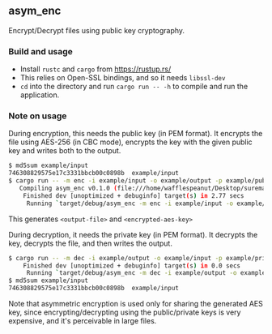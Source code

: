 ## asym_enc

Encrypt/Decrypt files using public key cryptography.

### Build and usage

 - Install `rustc` and `cargo` from https://rustup.rs/
 - This relies on Open-SSL bindings, and so it needs `libssl-dev`
 - `cd` into the directory and run `cargo run -- -h` to compile and run the application.

### Note on usage

During encryption, this needs the public key (in PEM format). It encrypts the file using AES-256 (in CBC mode), encrypts the key with the given public key and writes both to the output.

``` bash
$ md5sum example/input
746308829575e17c3331bbcb00c0898b  example/input
$ cargo run -- -m enc -i example/input -o example/output -p example/public.pem -k example/key
   Compiling asym_enc v0.1.0 (file:///home/wafflespeanut/Desktop/surematics/asym_enc)
    Finished dev [unoptimized + debuginfo] target(s) in 2.77 secs
     Running `target/debug/asym_enc -m enc -i example/input -o example/output -p example/public.pem -k example/key`
```

This generates `<output-file>` and `<encrypted-aes-key>`

During decryption, it needs the private key (in PEM format). It decrypts the key, decrypts the file, and then writes the output.

``` bash
$ cargo run -- -m dec -i example/output -o example/input -p example/private.pem -k example/key
    Finished dev [unoptimized + debuginfo] target(s) in 0.0 secs
     Running `target/debug/asym_enc -m dec -i example/output -o example/input -p example/private.pem -k example/key`
$ md5sum example/input
746308829575e17c3331bbcb00c0898b  example/input
```

Note that asymmetric encryption is used only for sharing the generated AES key, since encrypting/decrypting using the public/private keys is very expensive, and it's perceivable in large files.
